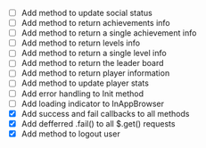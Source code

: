 - [ ] Add method to update social status
- [ ] Add method to return achievements info
- [ ] Add method to return a single achievement info
- [ ] Add method to return levels info
- [ ] Add method to return a single level info
- [ ] Add method to return the leader board
- [ ] Add method to return player information
- [ ] Add method to update player stats
- [ ] Add error handling to Init method
- [ ] Add loading indicator to InAppBrowser
- [X] Add success and fail callbacks to all methods
- [X] Add defferred .fail() to all $.get() requests
- [X] Add method to logout user
